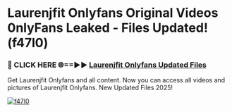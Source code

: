 # Laurenjfit Onlyfans Original Videos 0nlyFans Leaked - Files Updated! (f47l0)

<h3>🔴 CLICK HERE 🌐==►► <a href="https://tinyurl.com/2m67pmp6" rel="nofollow">Laurenjfit Onlyfans Updated Files</a></h3>

Get Laurenjfit Onlyfans and all content. Now you can access all videos and pictures of Laurenjfit Onlyfans. New Updated Files 2025!

[![f47l0](https://i.imgur.com/H4QAA4z.gif)](https://tinyurl.com/2m67pmp6)